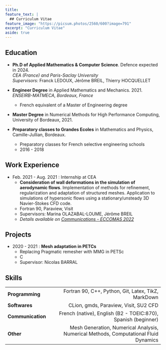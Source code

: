 ```yaml
---
title: 
feature_text: |
  ## Curriculum Vitae
feature_image: "https://picsum.photos/2560/600?image=791"
excerpt: "Curriculum Vitae"
aside: true
---
```


<center> </center>

## Education

* **Ph.D of Applied Mathematics & Computer Science**. Defence expected in 2024.  
_CEA (France) and Paris-Saclay University_  
_Supervisors:_ Franck LEDOUX, Jérôme BREIL, Thierry HOCQUELLET  


* **Engineer Degree** in Applied Mathematics and Mechanics. 2021.  
_ENSEIRB-MATMECA, Bordeaux, France_  
  * French equivalent of a Master of Engineering degree


* **Master Degree** in Numerical Methods for High Performance Computing, University of Bordeaux, 2021.


* **Preparatory classes to Grandes Ecoles** in Mathematics and Physics, Camille-Jullian, Bordeaux.
  * Preparatory classes for French selective engineering schools
  * 2016 - 2018

## Work Experience

* Feb. 2021 - Aug. 2021 : Internship at CEA
  * **Consideration of wall deformations in the simulation of aerodynamic flows**. Implementation of methods for refinement, regularization and adaptation of structured meshes. Application to simulations of hypersonic flows using a stationary/unsteady 3D Navier-Stokes CFD code.
  * Fortran 90, Paraview, Visit
  * Supervisors: Marina OLAZABAL-LOUME, Jérôme BREIL
  * _Details available on [Communications - ECCOMAS 2022](https://claireroche.github.io/conference%20proceeding/2022/11/24/eccomas-proceeding/)_




## Projects

* 2020 - 2021 : **Mesh adaptation in PETCs**
  * Replacing Pragmatic remesher with MMG in PETSc
  * C
  * Supervisor: Nicolas BARRAL




## Skills

|                    |                                                                                    |                                                                                      |
|:-------------------|:----------------------------------------------------------------------------------:|-------------------------------------------------------------------------------------:|
| **Programming**    |                                                                                    |                                  Fortran 90, C++, Python, Git, Latex, TikZ, MarkDown |
| **Softwares**      |                                                                                    |                                                CLion, gmds, Paraview, Visit, SU2 CFD |
| **Communication**  |                                                                                    |                        French (native), English (B2 - TOEIC:870), Spanish (beginner) |
| **Other**          |                                                                                    | Mesh Generation, Numerical Analysis, Numerical Methods, Computational Fluid Dynamics |